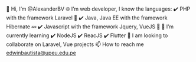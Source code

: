 👋 Hi, I’m @AlexanderBV
🌐 I’m web developer, I know the languages:
   ✔️ PHP with the framework Laravel 🚀
   ✔️ Java, Java EE with the framework Hibernate 💤
   ✔️ Javascript with the framework Jquery, VueJS 🍏
🌱 I’m currently learning 
   ✔️ NodeJS
   ✔️ ReacJS
   ✔️ Flutter
💞️ I am looking to collaborate on Laravel, Vue projects
📫 How to reach me edwinbautista@upeu.edu.pe


<!---
AlexanderBV/AlexanderBV is a ✨ special ✨ repository because its `README.md` (this file) appears on your GitHub profile.
You can click the Preview link to take a look at your changes.
--->
